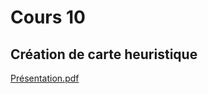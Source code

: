 # Cours 10
## Création de carte heuristique
[Présentation.pdf](https://github.com/Chiefkiffe/exemple_journal_de_bord/files/9985150/Presentation.pdf)
